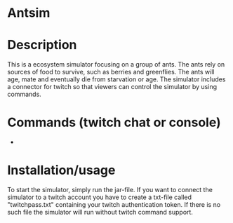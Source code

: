 # Antsim

# Description
This is a ecosystem simulator focusing on a group of ants. The ants rely on sources of food to survive, such as berries 
and greenflies. The ants will age, mate and eventually die from starvation or age.
The simulator includes a connector for twitch so that viewers can control the simulator by using commands.

# Commands (twitch chat or console)
-

# Installation/usage
To start the simulator, simply run the jar-file. If you want to connect the simulator to a twitch account you have to create a 
txt-file called "twitchpass.txt" containing your twitch authentication token. If there is no such file the simulator will run without 
twitch command support.
